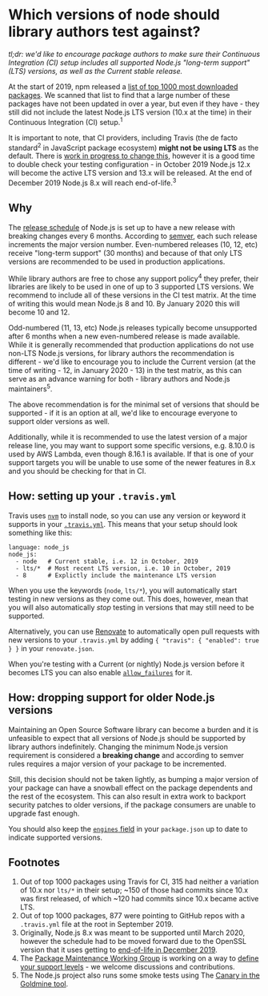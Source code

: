 # Which versions of node should library authors test against?

_tl;dr: we'd like to encourage package authors to make sure their Continuous Integration (CI) setup includes all supported Node.js "long-term support" (LTS) versions, as well as the Current stable release._

At the start of 2019, npm released a [list of top 1000 most downloaded packages](https://docs.google.com/spreadsheets/d/1lZDNYsLntwD2q9XaTw-XLuG0VpHH6cOV-Uoa7Y1aTSM/edit#gid=1745448509). We scanned that list to find that a large number of these packages have not been updated in over a year, but even if they have - they still did not include the latest Node.js LTS version (10.x at the time) in their Continuous Integration (CI) setup.<sup>1</sup>

It is important to note, that CI providers, including Travis (the de facto standard<sup>2</sup> in JavaScript package ecosystem) **might not be using LTS** as the default. There is [work in progress to change this](https://github.com/travis-ci/travis-build/pull/1747), however it is a good time to double check your testing configuration - in October 2019 Node.js 12.x will become the active LTS version and 13.x will be released. At the end of December 2019 Node.js 8.x will reach end-of-life.<sup>3</sup>

## Why

The [release schedule](https://nodejs.org/en/about/releases/) of Node.js is set up to have a new release with breaking changes every 6 months. According to [semver](https://semver.org), each such release increments the major version number. Even-numbered releases (10, 12, etc) receive "long-term support" (30 months) and because of that only LTS versions are recommended to be used in production applications.

While library authors are free to chose any support policy<sup>4</sup> they prefer, their libraries are likely to be used in one of up to 3 supported LTS versions. We recommend to include all of these versions in the CI test matrix. At the time of writing this would mean Node.js 8 and 10. By January 2020 this will become 10 and 12.

Odd-numbered (11, 13, etc) Node.js releases typically become unsupported after 6 months when a new even-numbered release is made available. While it is generally recommended that production applications do not use non-LTS Node.js versions, for library authors the recommendation is different - we'd like to encourage you to include the Current version (at the time of writing - 12, in January 2020 - 13) in the test matrix, as this can serve as an advance warning for both - library authors and Node.js maintainers<sup>5</sup>.

The above recommendation is for the minimal set of versions that should be supported - if it is an option at all, we'd like to encourage everyone to support older versions as well.

Additionally, while it is recommended to use the latest version of a major release line, you may want to support some specific versions, e.g. 8.10.0 is used by AWS Lambda, even though 8.16.1 is available. If that is one of your support targets you will be unable to use some of the newer features in 8.x and you should be checking for that in CI.

## How: setting up your `.travis.yml`

Travis uses [`nvm`](https://github.com/nvm-sh/nvm) to install node, so you can use any version or keyword it supports in your [`.travis.yml`](https://docs.travis-ci.com/user/languages/javascript-with-nodejs/#specifying-nodejs-versions). This means that your setup should look something like this:

```
language: node_js
node_js:
  - node   # Current stable, i.e. 12 in October, 2019
  - lts/*  # Most recent LTS version, i.e. 10 in October, 2019
  - 8      # Explictly include the maintenance LTS version
``` 

When you use the keywords (`node`, `lts/*`), you will automatically start testing in new versions as they come out. This does, however, mean that you will also automatically _stop_ testing in versions that may still need to be supported.

Alternatively, you can use [Renovate](https://docs.renovatebot.com/node/) to automatically open pull requests with new versions to your `.travis.yml` by adding `{ "travis": { "enabled": true } }` in your `renovate.json`.

When you're testing with a Current (or nightly) Node.js version before it becomes LTS you can also enable [`allow_failures`](https://docs.travis-ci.com/user/build-matrix/#rows-that-are-allowed-to-fail) for it.

## How: dropping support for older Node.js versions

Maintaining an Open Source Software library can become a burden and it is unfeasible to expect that all versions of Node.js should be supported by library authors indefinitely. Changing the minimum Node.js version requirement is considered a **breaking change** and according to semver rules requires a major version of your package to be incremented.

Still, this decision should not be taken lightly, as bumping a major version of your package can have a snowball effect on the package dependents and the rest of the ecosystem. This can also result in extra work to backport security patches to older versions, if the package consumers are unable to upgrade fast enough.

You should also keep the [`engines` field](https://docs.npmjs.com/files/package.json#engines) in your `package.json` up to date to indicate supported versions.

## Footnotes

1. Out of top 1000 packages using Travis for CI, 315 had neither a variation of 10.x nor `lts/*` in their setup; ~150 of those had commits since 10.x was first released, of which ~120 had commits since 10.x became active LTS.
2. Out of top 1000 packages, 877 were pointing to GitHub repos with a `.travis.yml` file at the root in September 2019.
3. Originally, Node.js 8.x was meant to be supported until March 2020, however the schedule had to be moved forward due to the OpenSSL version that it uses getting to [end-of-life in December 2019](https://developer.ibm.com/blogs/openssl-111-has-landed-in-nodejs-master-and-why-its-important-for-nodejs-lts-releases/).
4. The [Package Maintenance Working Group](https://github.com/nodejs/package-maintenance/) is working on a way to [define your support levels](https://github.com/nodejs/package-maintenance/blob/master/docs/drafts/PACKAGE-SUPPORT.md) - we welcome discussions and contributions.
5. The Node.js project also runs some smoke tests using The [Canary in the Goldmine tool](https://github.com/nodejs/citgm).
